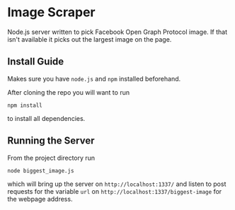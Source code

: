 Image Scraper
=====
Node.js server written to pick Facebook Open Graph Protocol image. If that isn't available it picks out the largest image on the page.

Install Guide
-----

Makes sure you have `node.js` and `npm` installed beforehand.

After cloning the repo you will want to run

    npm install

to install all dependencies.

Running the Server
-----

From the project directory run

    node biggest_image.js

which will bring up the server on `http://localhost:1337/` and listen to post requests for the variable `url` on `http://localhost:1337/biggest-image` for the webpage address.